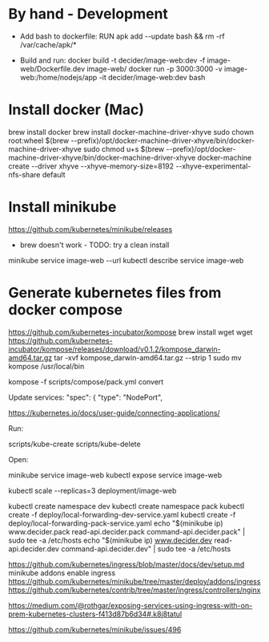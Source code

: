 By hand - Development
===========================================================
- Add bash to dockerfile:
RUN apk add --update bash && rm -rf /var/cache/apk/*

- Build and run:
docker build -t decider/image-web:dev -f image-web/Dockerfile.dev image-web/
docker run -p 3000:3000 -v image-web:/home/nodejs/app -it decider/image-web:dev bash

Install docker (Mac)
===========================================================
brew install docker
brew install docker-machine-driver-xhyve
sudo chown root:wheel $(brew --prefix)/opt/docker-machine-driver-xhyve/bin/docker-machine-driver-xhyve
sudo chmod u+s $(brew --prefix)/opt/docker-machine-driver-xhyve/bin/docker-machine-driver-xhyve
docker-machine create --driver xhyve --xhyve-memory-size=8192 --xhyve-experimental-nfs-share default

Install minikube
===========================================================
https://github.com/kubernetes/minikube/releases
- brew doesn't work - TODO: try a clean install

minikube service image-web --url
kubectl describe service image-web


Generate kubernetes files from docker compose
===========================================================
https://github.com/kubernetes-incubator/kompose
brew install wget
wget https://github.com/kubernetes-incubator/kompose/releases/download/v0.1.2/kompose_darwin-amd64.tar.gz
tar -xvf kompose_darwin-amd64.tar.gz --strip 1
sudo mv kompose /usr/local/bin

kompose -f scripts/compose/pack.yml convert

Update services:
  "spec": {
    "type": "NodePort",

https://kubernetes.io/docs/user-guide/connecting-applications/

Run:

scripts/kube-create
scripts/kube-delete

Open:

minikube service image-web
kubectl expose service image-web

kubectl scale --replicas=3 deployment/image-web

kubectl create namespace dev
kubectl create namespace pack
kubectl create -f deploy/local-forwarding-dev-service.yaml 
kubectl create -f deploy/local-forwarding-pack-service.yaml 
echo "$(minikube ip) www.decider.pack read-api.decider.pack command-api.decider.pack" | sudo tee -a /etc/hosts
echo "$(minikube ip) www.decider.dev read-api.decider.dev command-api.decider.dev" | sudo tee -a /etc/hosts

https://github.com/kubernetes/ingress/blob/master/docs/dev/setup.md
minikube addons enable ingress
https://github.com/kubernetes/minikube/tree/master/deploy/addons/ingress
https://github.com/kubernetes/contrib/tree/master/ingress/controllers/nginx

https://medium.com/@rothgar/exposing-services-using-ingress-with-on-prem-kubernetes-clusters-f413d87b6d34#.k8j8tatul

https://github.com/kubernetes/minikube/issues/496
